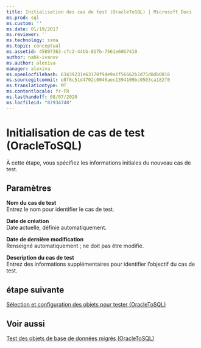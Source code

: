 ```yaml
---
title: Initialisation des cas de test (OracleToSQL) | Microsoft Docs
ms.prod: sql
ms.custom: ''
ms.date: 01/19/2017
ms.reviewer: ''
ms.technology: ssma
ms.topic: conceptual
ms.assetid: 45897363-cfc2-44bb-817b-7561e60b7410
author: nahk-ivanov
ms.author: alexiva
manager: alexiva
ms.openlocfilehash: 63439231e63170f94e9a1f56662b2d75d8db0816
ms.sourcegitcommit: e8f6c51d4702c0046aec1394109bc0503ca182f0
ms.translationtype: MT
ms.contentlocale: fr-FR
ms.lasthandoff: 08/07/2020
ms.locfileid: "87934748"
---
```

# <a name="initializing-test-cases-oracletosql"></a>Initialisation de cas de test (OracleToSQL)
À cette étape, vous spécifiez les informations initiales du nouveau cas de test.  
  
## <a name="parameters"></a>Paramètres  
**Nom du cas de test**  
Entrez le nom pour identifier le cas de test.  
  
**Date de création**  
Date actuelle, définie automatiquement.  
  
**Date de dernière modification**  
Renseigné automatiquement ; ne doit pas être modifié.  
  
**Description du cas de test**  
Entrez des informations supplémentaires pour identifier l’objectif du cas de test.  
  
## <a name="next-step"></a>étape suivante  
[Sélection et configuration des objets pour tester &#40;OracleToSQL&#41;](../../ssma/oracle/selecting-and-configuring-objects-to-test-oracletosql.md)  
  
## <a name="see-also"></a>Voir aussi  
[Test des objets de base de données migrés &#40;OracleToSQL&#41;](../../ssma/oracle/testing-migrated-database-objects-oracletosql.md)  
  
